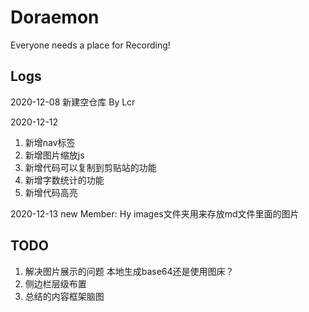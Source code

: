 # Doraemon
Everyone needs a place for Recording! 

## Logs
2020-12-08 新建空仓库 By Lcr

2020-12-12
1. 新增nav标签
2. 新增图片缩放js
3. 新增代码可以复制到剪贴站的功能
4. 新增字数统计的功能
5. 新增代码高亮

2020-12-13
new Member: Hy
images文件夹用来存放md文件里面的图片

## TODO
1. 解决图片展示的问题 本地生成base64还是使用图床？
2. 侧边栏层级布置
3. 总结的内容框架脑图